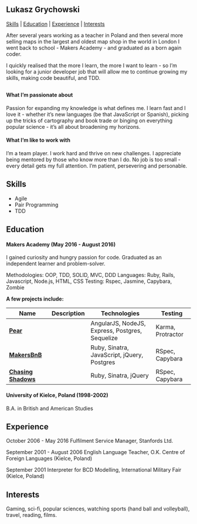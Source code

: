 ## Lukasz Grychowski

[Skills](#Skills) | [Education](#Education) | [Experience](#Experience) | [Interests](#Interests)

After several years working as a teacher in Poland and then several more selling maps in the largest and oldest map shop in the world in London I went back to school - Makers Academy - and graduated as a born again coder.

I quickly realised that the more I learn, the more I want to learn - so I’m looking for a junior developer job that will allow me to  continue growing my skills, making code beautiful, and TDD.

##

#### What I’m passionate about

Passion for expanding my knowledge is what defines me. I learn fast and I love it - whether it’s new languages (be that JavaScript or Spanish), picking up the tricks of cartography and book trade or binging on everything popular science  - it’s all about broadening my horizons.

#### What I’m like to work with

I’m a team player. I work hard and thrive on new challenges. I appreciate being mentored by those who know more than I do. No job is too small - every detail gets my full attention. I’m patient, persevering and personable.

## <a name="skills">Skills</a>

- Agile
- Pair Programming
- TDD

## <a name="Education">Education</a>

#### Makers Academy (May 2016 - August 2016)

I gained curiosity and hungry passion for code. Graduated as an independent learner and problem-solver.

Methodologies: OOP, TDD, SOLID, MVC, DDD
Languages: Ruby, Rails, Javascript, Node.js, HTML, CSS
Testing: Rspec, Jasmine, Capybara, Zombie

**A few projects include:**

| Name | Description | Technologies | Testing |
|------|-------------|--------------|---------|
|[**Pear**](https://github.com/yasgreen93/slinks.git)|  | AngularJS, NodeJS, Express, Postgres, Sequelize | Karma, Protractor|
|[**MakersBnB**](https://github.com/yasgreen93/makers_bnb.git)|  |Ruby, Sinatra, JavaScript, jQuery, Postgres|RSpec, Capybara|
|[**Chasing Shadows**](https://github.com/yasgreen93/chitter-challenge)|  |Ruby, Sinatra, jQuery|RSpec, Capybara|

#### University of Kielce, Poland (1998-2002)

B.A. in British and American Studies

## <a name="Experience">Experience</a>

October 2006 - May 2016
Fulfilment Service Manager, Stanfords Ltd.

September 2001 - August 2006
English Language Teacher, O.K. Centre of Foreign Languages (Kielce, Poland)

September 2001
Interpreter for BCD Modelling, International Military Fair (Kielce, Poland)

## <a name="Interests">Interests</a>

Gaming, sci-fi, popular sciences, watching sports (hand ball and volleyball), travel, reading, films.

